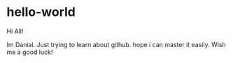 # hello-world

Hi All!

Im Danial. Just trying to learn about github. hope i can master it easily.
Wish me a good luck!
